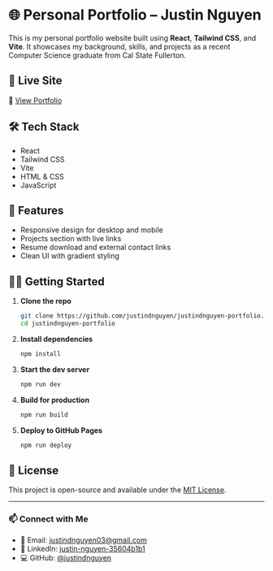 # 🌐 Personal Portfolio – Justin Nguyen

This is my personal portfolio website built using **React**, **Tailwind CSS**, and **Vite**. It showcases my background, skills, and projects as a recent Computer Science graduate from Cal State Fullerton.

## 🚀 Live Site
🔗 [View Portfolio](https://justindnguyen.github.io/justindnguyen-portfolio/)

## 🛠️ Tech Stack
- React
- Tailwind CSS
- Vite
- HTML & CSS
- JavaScript

## 📁 Features
- Responsive design for desktop and mobile
- Projects section with live links
- Resume download and external contact links
- Clean UI with gradient styling

## 🧑‍💻 Getting Started

1. **Clone the repo**
   ```bash
   git clone https://github.com/justindnguyen/justindnguyen-portfolio.git
   cd justindnguyen-portfolio
   ```

2. **Install dependencies**
   ```bash
   npm install
   ```

3. **Start the dev server**
   ```bash
   npm run dev
   ```

4. **Build for production**
   ```bash
   npm run build
   ```

5. **Deploy to GitHub Pages**
   ```bash
   npm run deploy
   ```

## 📝 License
This project is open-source and available under the [MIT License](LICENSE).

---

### 📫 Connect with Me
- 📧 Email: justindnguyen03@gmail.com  
- 💼 LinkedIn: [justin-nguyen-35604b1b1](https://www.linkedin.com/in/justin-nguyen-35604b1b1)  
- 💻 GitHub: [@justindnguyen](https://github.com/justindnguyen)